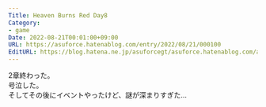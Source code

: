 ```yaml
---
Title: Heaven Burns Red Day8
Category:
- game
Date: 2022-08-21T00:01:00+09:00
URL: https://asuforce.hatenablog.com/entry/2022/08/21/000100
EditURL: https://blog.hatena.ne.jp/asuforcegt/asuforce.hatenablog.com/atom/entry/4207112889910941305
---
```


2章終わった。  
号泣した。  
そしてその後にイベントやったけど、謎が深まりすぎた...
